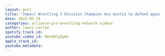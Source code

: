 ```yaml
---
layout: post
title: "Impact Wrestling X Division Champion Ace Austin to defend against NJPW superstar Hiromu Takahashi?"
date: 2022-05-20
categories: alliance-pro-wrestling-network videos
author: lewis-carlan
spotify_track_id: 
youtube_video_id: HmnSNlg5pHs
apple_track_id: 
youtube_metadata: 
---
```

